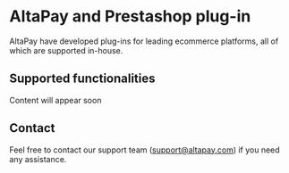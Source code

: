# AltaPay and Prestashop plug-in
AltaPay have developed plug-ins for leading ecommerce platforms, all of which are supported in-house. 


## Supported functionalities
Content will appear soon 

## Contact
Feel free to contact our support team (support@altapay.com) if you need any assistance.
